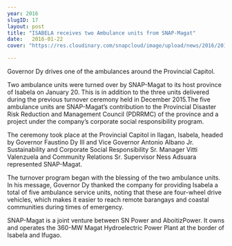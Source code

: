 ```yaml
---
year: 2016
slugID: 17
layout: post
title: "ISABELA receives two Ambulance units from SNAP-Magat"
date:   2016-01-22 
cover: "https://res.cloudinary.com/snapcloud/image/upload/news/2016/2016-2-snap.jpg"

---
```

Governor Dy drives one of the ambulances around the Provincial Capitol.


Two ambulance units were turned over by SNAP-Magat to its host province of Isabela on January 20. This is in addition to the three units delivered during the previous turnover ceremony held in December 2015.The five ambulance units are SNAP-Magat’s contribution to the Provincial Disaster Risk Reduction and Management Council (PDRRMC) of the province and a project under the company’s corporate social responsibility program.


The ceremony took place at the Provincial Capitol in Ilagan, Isabela, headed by Governor Faustino Dy III and Vice Governor Antonio Albano Jr. Sustainability and Corporate Social Responsibility Sr. Manager Vitti Valenzuela and Community Relations Sr. Supervisor Ness Adsuara represented SNAP-Magat.


The turnover program began with the blessing of the two ambulance units. In his message, Governor Dy thanked the company for providing Isabela a total of five ambulance service units, noting that these are four-wheel drive vehicles, which makes it easier to reach remote barangays and coastal communities during times of emergency.


SNAP-Magat is a joint venture between SN Power and AboitizPower. It owns and operates the 360-MW Magat Hydroelectric Power Plant at the border of Isabela and Ifugao.